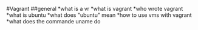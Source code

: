 #Vagrant
##general
*what is a vr
*what is vagrant
*who wrote vagrant
*what is ubuntu
*what does "ubuntu" mean
*how to use vms with vagrant
*what does the commande uname do
